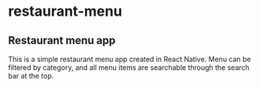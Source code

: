 # restaurant-menu

## Restaurant menu app 
This is a simple restaurant menu app created in React Native. Menu can be filtered by category, and all menu items are searchable through the search bar at the top.

